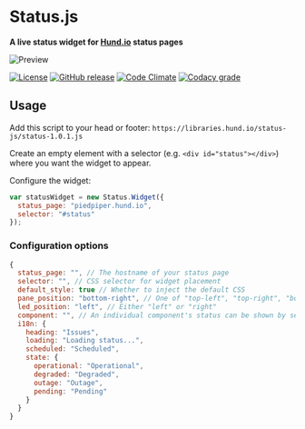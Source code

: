 # Status.js
**A live status widget for [Hund.io](https://hund.io/?ref=oss) status pages**

![Preview](https://libraries.hund.io/status-js/preview.png)

[![License](https://img.shields.io/github/license/hundio/status.js.svg?maxAge=2592000)](https://github.com/hundio/status.js/blob/master/LICENSE) [![GitHub release](https://img.shields.io/github/release/hundio/status.js.svg?maxAge=2592000)](https://github.com/hundio/status.js/releases) [![Code Climate](https://img.shields.io/codeclimate/github/hundio/status.js.svg?maxAge=2592000)](https://codeclimate.com/github/hundio/status.js) [![Codacy grade](https://img.shields.io/codacy/grade/22e2f7f4abf845e988ddf9977f7e400c.svg?maxAge=2592000)](https://www.codacy.com/app/hund/status-js)


## Usage

Add this script to your head or footer: `https://libraries.hund.io/status-js/status-1.0.1.js`

Create an empty element with a selector (e.g. `<div id="status"></div>`) where you want the widget to appear.

Configure the widget:

```javascript
var statusWidget = new Status.Widget({
  status_page: "piedpiper.hund.io",
  selector: "#status"
});
```

### Configuration options

```javascript
{
  status_page: "", // The hostname of your status page
  selector: "", // CSS selector for widget placement
  default_style: true // Whether to inject the default CSS
  pane_position: "bottom-right", // One of "top-left", "top-right", "bottom-left", "bottom-right"
  led_position: "left", // Either "left" or "right"
  component: "", // An individual component's status can be shown by setting this to the ID
  i18n: {
    heading: "Issues",
    loading: "Loading status...",
    scheduled: "Scheduled",
    state: {
      operational: "Operational",
      degraded: "Degraded",
      outage: "Outage",
      pending: "Pending"
    }
  }
}
```
